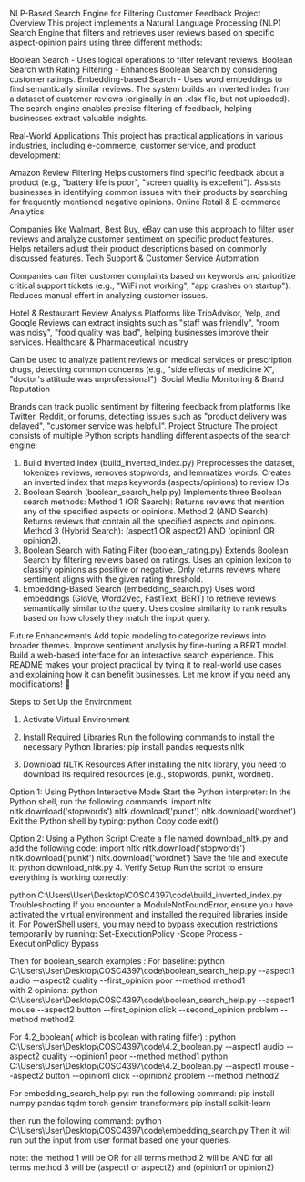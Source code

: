 NLP-Based Search Engine for Filtering Customer Feedback
Project Overview
This project implements a Natural Language Processing (NLP) Search Engine that filters and retrieves user reviews based on specific aspect-opinion pairs using three different methods:

Boolean Search - Uses logical operations to filter relevant reviews.
Boolean Search with Rating Filtering - Enhances Boolean Search by considering customer ratings.
Embedding-based Search - Uses word embeddings to find semantically similar reviews.
The system builds an inverted index from a dataset of customer reviews (originally in an .xlsx file, but not uploaded). The search engine enables precise filtering of feedback, helping businesses extract valuable insights.

Real-World Applications
This project has practical applications in various industries, including e-commerce, customer service, and product development:

Amazon Review Filtering
Helps customers find specific feedback about a product (e.g., "battery life is poor", "screen quality is excellent").
Assists businesses in identifying common issues with their products by searching for frequently mentioned negative opinions.
Online Retail & E-commerce Analytics

Companies like Walmart, Best Buy, eBay can use this approach to filter user reviews and analyze customer sentiment on specific product features.
Helps retailers adjust their product descriptions based on commonly discussed features.
Tech Support & Customer Service Automation

Companies can filter customer complaints based on keywords and prioritize critical support tickets (e.g., "WiFi not working", "app crashes on startup").
Reduces manual effort in analyzing customer issues.

Hotel & Restaurant Review Analysis
Platforms like TripAdvisor, Yelp, and Google Reviews can extract insights such as "staff was friendly", "room was noisy", "food quality was bad", helping businesses improve their services.
Healthcare & Pharmaceutical Industry

Can be used to analyze patient reviews on medical services or prescription drugs, detecting common concerns (e.g., "side effects of medicine X", "doctor's attitude was unprofessional").
Social Media Monitoring & Brand Reputation

Brands can track public sentiment by filtering feedback from platforms like Twitter, Reddit, or forums, detecting issues such as "product delivery was delayed", "customer service was helpful".
Project Structure
The project consists of multiple Python scripts handling different aspects of the search engine:

1. Build Inverted Index (build_inverted_index.py)
Preprocesses the dataset, tokenizes reviews, removes stopwords, and lemmatizes words.
Creates an inverted index that maps keywords (aspects/opinions) to review IDs.
2. Boolean Search (boolean_search_help.py)
Implements three Boolean search methods:
Method 1 (OR Search): Returns reviews that mention any of the specified aspects or opinions.
Method 2 (AND Search): Returns reviews that contain all the specified aspects and opinions.
Method 3 (Hybrid Search): (aspect1 OR aspect2) AND (opinion1 OR opinion2).
3. Boolean Search with Rating Filter (boolean_rating.py)
Extends Boolean Search by filtering reviews based on ratings.
Uses an opinion lexicon to classify opinions as positive or negative.
Only returns reviews where sentiment aligns with the given rating threshold.
4. Embedding-Based Search (embedding_search.py)
Uses word embeddings (GloVe, Word2Vec, FastText, BERT) to retrieve reviews semantically similar to the query.
Uses cosine similarity to rank results based on how closely they match the input query.

Future Enhancements
Add topic modeling to categorize reviews into broader themes.
Improve sentiment analysis by fine-tuning a BERT model.
Build a web-based interface for an interactive search experience.
This README makes your project practical by tying it to real-world use cases and explaining how it can benefit businesses. Let me know if you need any modifications! 🚀

Steps to Set Up the Environment
1. Activate Virtual Environment

2. Install Required Libraries
Run the following commands to install the necessary Python libraries:
pip install pandas requests nltk

3. Download NLTK Resources
After installing the nltk library, you need to download its required resources (e.g., stopwords, punkt, wordnet).

Option 1: Using Python Interactive Mode
Start the Python interpreter:
In the Python shell, run the following commands:
import nltk
nltk.download('stopwords')
nltk.download('punkt')
nltk.download('wordnet')
Exit the Python shell by typing:
python
Copy code
exit()

Option 2: Using a Python Script
Create a file named download_nltk.py and add the following code:
import nltk
nltk.download('stopwords')
nltk.download('punkt')
nltk.download('wordnet')
Save the file and execute it:
python download_nltk.py
4. Verify Setup
Run the script to ensure everything is working correctly:


python C:\Users\User\Desktop\COSC4397\code\build_inverted_index.py
Troubleshooting
If you encounter a ModuleNotFoundError, ensure you have activated the virtual environment and installed the required libraries inside it.
For PowerShell users, you may need to bypass execution restrictions temporarily by running:
Set-ExecutionPolicy -Scope Process -ExecutionPolicy Bypass

Then for boolean_search examples : 
For baseline:
        python C:\Users\User\Desktop\COSC4397\code\boolean_search_help.py --aspect1 audio --aspect2 quality --first_opinion poor --method method1   
    with 2 opinions:
        python C:\Users\User\Desktop\COSC4397\code\boolean_search_help.py --aspect1 mouse --aspect2 button --first_opinion click --second_opinion problem --method method2

        
For 4.2_boolean( which is boolean with rating filfer) :
python C:\Users\User\Desktop\COSC4397\code\4.2_boolean.py --aspect1 audio --aspect2 quality --opinion1 poor --method method1
python C:\Users\User\Desktop\COSC4397\code\4.2_boolean.py --aspect1 mouse --aspect2 button --opinion1 click --opinion2 problem --method method2


For embedding_search_help.py:
run the following command: 
pip install numpy pandas tqdm torch gensim transformers
pip install scikit-learn

then run the following command:
python C:\Users\User\Desktop\COSC4397\code\embedding_search.py 
Then it will run out the input from user format based one your queries.

note: the method 1 will be OR for all terms
method 2 will be AND for all terms
method 3 will be (aspect1 or aspect2) and (opinion1 or opinion2)

